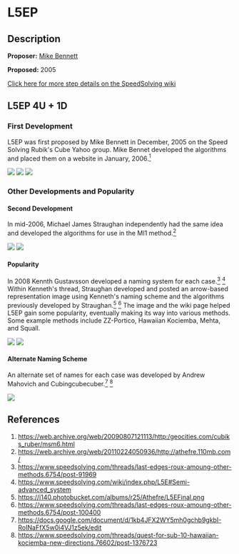 # L5EP

## Description

**Proposer:** [Mike Bennett](CubingContributors/MethodDevelopers.md#bennett-mike)

**Proposed:** 2005

[Click here for more step details on the SpeedSolving wiki](https://www.speedsolving.com/wiki/index.php/L5E#L5EP)

## L5EP 4U + 1D

### First Development

L5EP was first proposed by Mike Bennett in December, 2005 on the Speed Solving Rubik's Cube Yahoo group. Mike Bennet developed the algorithms and placed them on a website in January, 2006.[<sup>1</sup>][1]

![](img/L5EP/Bennett1.png)
![](img/L5EP/Bennett2.png)
![](img/L5EP/Bennett3.png)

### Other Developments and Popularity

#### Second Development

In mid-2006, Michael James Straughan independently had the same idea and developed the algorithms for use in the MI1 method.[<sup>2</sup>][2]

![](img/L5EP/Straughan1.png)
![](img/L5EP/Straughan2.png)

#### Popularity

In 2008 Kennth Gustavsson developed a naming system for each case.[<sup>3</sup>][3] [<sup>4</sup>][4] Within Kenneth's thread, Straughan developed and posted an arrow-based representation image using Kenneth's naming scheme and the algorithms previously developed by Straughan.[<sup>5</sup>][5] [<sup>6</sup>][6] The image and the wiki page helped L5EP gain some popularity, eventually making its way into various methods. Some example methods include ZZ-Portico, Hawaiian Kociemba, Mehta, and Squall.

![](img/L5EP/Kenneth.png)
![](img/L5EP/Straughan3.png)

#### Alternate Naming Scheme

An alternate set of names for each case was developed by Andrew Mahovich and Cubingcubecuber.[<sup>7</sup>][7] [<sup>8</sup>][8]

![](img/L5EP/AlternateNames.png)

## References

1. https://web.archive.org/web/20090807121113/http:/geocities.com/cubiks_ruber/msm6.html
2. https://web.archive.org/web/20110224050936/http://athefre.110mb.com/
3. https://www.speedsolving.com/threads/last-edges-roux-amoung-other-methods.6754/post-91969
4. https://www.speedsolving.com/wiki/index.php/L5E#Semi-advanced_system
5. https://i140.photobucket.com/albums/r25/Athefre/L5EFinal.png
6. https://www.speedsolving.com/threads/last-edges-roux-amoung-other-methods.6754/post-100400
7. https://docs.google.com/document/d/1kb4JFX2WY5mh0gchb9gkbI-RoINaFfX5w0i4VJ1z5ek/edit
8. https://www.speedsolving.com/threads/quest-for-sub-10-hawaiian-kociemba-new-directions.76602/post-1376723

[1]: https://web.archive.org/web/20090807121113/http:/geocities.com/cubiks_ruber/msm6.html
[2]: https://web.archive.org/web/20110224050936/http://athefre.110mb.com/
[3]: https://www.speedsolving.com/threads/last-edges-roux-amoung-other-methods.6754/post-91969
[4]: https://www.speedsolving.com/wiki/index.php/L5E#Semi-advanced_system
[5]: https://i140.photobucket.com/albums/r25/Athefre/L5EFinal.png
[6]: https://www.speedsolving.com/threads/last-edges-roux-amoung-other-methods.6754/post-100400
[7]: https://docs.google.com/document/d/1kb4JFX2WY5mh0gchb9gkbI-RoINaFfX5w0i4VJ1z5ek/edit
[8]: https://www.speedsolving.com/threads/quest-for-sub-10-hawaiian-kociemba-new-directions.76602/post-1376723